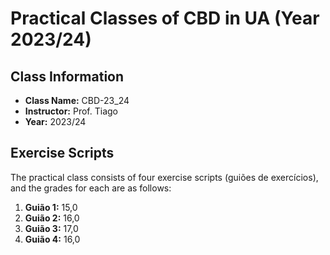 # Practical Classes of CBD in UA (Year 2023/24)

## Class Information
- **Class Name:** CBD-23_24
- **Instructor:** Prof. Tiago
- **Year:** 2023/24

## Exercise Scripts
The practical class consists of four exercise scripts (guiões de exercícios), and the grades for each are as follows:
1. **Guião 1:** 15,0
2. **Guião 2:** 16,0
3. **Guião 3:** 17,0
4. **Guião 4:** 16,0
